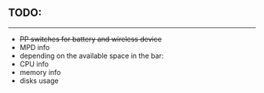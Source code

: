 TODO:
-----
-----

* <del>PP switches for battery and wireless device</del>
* MPD info
* depending on the available space in the bar:
 * CPU info
 * memory info
 * disks usage

